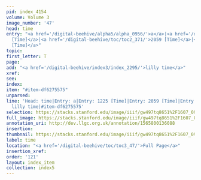```yaml
---
pid: index_4154
volume: Volume 3
image_number: '47'
head: time
entry: "<a href='/digital-beehive/alpha5/alpha_0956/'>a</a>|<a href='/digital-beehive/toc/toc2_238/'>1225
  [Time]</a>|<a href='/digital-beehive/toc/toc2_371/'>2059 [Time]</a>|<a href='/digital-beehive/toc/toc2_431/'>4815
  [Time]</a>"
topic: 
first_letter: T
page: 
add: "<a href='/digital-beehive/index3/index_2295/'>lilly time</a>"
xref: 
see: 
index: 
item: "#item-df6275575"
unparsed: 
line: 'Head: time|Entry: a|Entry: 1225 [Time]|Entry: 2059 [Time]|Entry: 4815 [Time]|Add:
  lilly time|#item-df6275575'
selection: https://stacks.stanford.edu/image/iiif/gw497tq8651%2F1607_0990/1594,2233,686,342/full/0/default.jpg
full_image: https://stacks.stanford.edu/image/iiif/gw497tq8651%2F1607_0990/full/full/0/default.jpg
annotation_uri: http://dev.llgc.org.uk/annotation/1565800136088
insertion: 
thumbnail: https://stacks.stanford.edu/image/iiif/gw497tq8651%2F1607_0990/1594,2233,686,342/150,/0/default.jpg
label: time
location: "<a href='/digital-beehive/toc/toc3_47/'>Full Page</a>"
insertion_xref: 
order: '121'
layout: index_item
collection: index5
---
```

